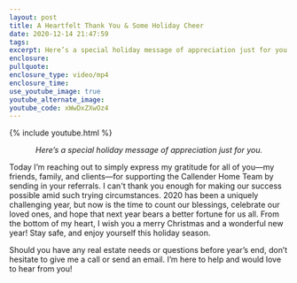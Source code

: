 ```yaml
---
layout: post
title: A Heartfelt Thank You & Some Holiday Cheer 
date: 2020-12-14 21:47:59
tags:
excerpt: Here’s a special holiday message of appreciation just for you.
enclosure:
pullquote:
enclosure_type: video/mp4
enclosure_time:
use_youtube_image: true
youtube_alternate_image:
youtube_code: xWwDxZXwOz4
---
```


{% include youtube.html %}

<p style="text-align: center;"><em>Here’s a special holiday message of appreciation just for you.</em></p>

Today I’m reaching out to simply express my gratitude for all of you—my friends, family, and clients—for supporting the Callender Home Team by sending in your referrals. I can't thank you enough for making our success possible amid such trying circumstances. 2020 has been a uniquely challenging year, but now is the time to count our blessings, celebrate our loved ones, and hope that next year bears a better fortune for us all. From the bottom of my heart, I wish you a merry Christmas and a wonderful new year! Stay safe, and enjoy yourself this holiday season.&nbsp;

Should you have any real estate needs or questions before year’s end, don’t hesitate to give me a call or send an email. I’m here to help and would love to hear from you!
